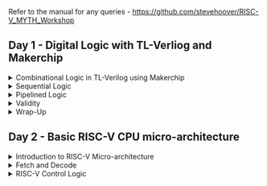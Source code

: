 Refer to the manual for any queries - https://github.com/stevehoover/RISC-V_MYTH_Workshop

## Day 1 - Digital Logic with TL-Verliog and Makerchip   

<details>
  <summary> Combinational Logic in TL-Verilog using Makerchip </summary>

  ### Introduction to Logic Gates

 - Logic gates are fundamental building blocks of digital electronic circuits. They are simple devices or components that perform basic logical operations on binary data, which is composed of ones and zeros.  

    ![Screenshot 2023-10-15 174019](https://github.com/lalithlochanr/lalith_riscv/assets/108328466/245b567c-c7ea-4c13-bb7c-e7af2de2a2c9)

- Combinational Circuit
  - A combinational circuit is a type of digital electronic circuit that produces an output based solely on the current values of its input signals, without any regard for previous inputs or a feedback mechanism.
![Screenshot 2023-10-15 174426](https://github.com/lalithlochanr/lalith_riscv/assets/108328466/c4a30996-f181-45d2-a199-b35590e99f93)

- Adder
  - An adder block in digital circuits is a specific combinational circuit designed to perform the arithmetic operation of addition and give the ouput of sum and carry on summing various input bits.
![Screenshot 2023-10-15 174716](https://github.com/lalithlochanr/lalith_riscv/assets/108328466/b6815708-4b5b-405c-8dfc-d80e9ceb671f)

- Boolean Opertaors
 - Operators are used to perform logical operations on two or more Boolean values.
![Screenshot 2023-10-15 174732](https://github.com/lalithlochanr/lalith_riscv/assets/108328466/63b34e3b-260c-4335-a5f0-11c523e704ba)


### Basic MUX implementation and Introduction to Makerchip
  
- MUX
   - A multiplexer is a digital electronic device or combinational circuit that selects one of several input data lines and forwards it to a single output line.
 ![Screenshot 2023-10-15 175225](https://github.com/lalithlochanr/lalith_riscv/assets/108328466/c2ebd8fb-61dc-4837-b9b8-d7e296a5dcca)

- Chaining ternary operator
  - A ternary operator, also known as the conditional operator, is a concise way to express conditional statements in programming. Using multiple ternary operators making it a chaining ternary operator.
![Screenshot 2023-10-15 175315](https://github.com/lalithlochanr/lalith_riscv/assets/108328466/2e91898c-3800-4c0e-8c08-03971669e36c)

- Makerchip
![Screenshot 2023-10-15 180103](https://github.com/lalithlochanr/lalith_riscv/assets/108328466/2dc0e55d-c565-4c7e-920a-7781beebb0d2)

### Labs for Combinational Logic

- Inverter
  ![Screenshot 2023-10-15 181638](https://github.com/lalithlochanr/lalith_riscv/assets/108328466/565d056f-0a95-48a4-a19c-2013a96e8925)

- Arithmetic Operators on Vectors
  ![Screenshot 2023-10-15 182145](https://github.com/lalithlochanr/lalith_riscv/assets/108328466/2b14d1d4-4c0b-4f13-9556-8db9996f8f13)

- MUX
  ![Screenshot 2023-10-15 183231](https://github.com/lalithlochanr/lalith_riscv/assets/108328466/3ac1bb32-518a-4b65-89ab-c09fb7193421)

- MUX Operator on Vectors
  ![Screenshot 2023-10-15 183445](https://github.com/lalithlochanr/lalith_riscv/assets/108328466/e180a302-b1a4-4db2-8582-0448aeaef57f)

- Combinational Calculator
  ![Screenshot 2023-10-18 074517](https://github.com/lalithlochanr/lalith_riscv/assets/108328466/8a4b112c-6287-4acd-9d70-2c6bee9fecc8)

   
</details>

<details>
  <summary> Sequential Logic </summary>

  ### Introduction to Sequential Logic and Counter Lab

  * Sequential Logic
    - Sequential logic refers to a type of digital logic circuit in which the output not only depends on the current input but also on the previous state of the circuit, using memory elements like flip-flops. It is used for designing circuits that store and process data over time, enabling tasks such as memory storage and sequential decision-making.
   
    - A D flip-flop is a type of digital logic circuit that stores and outputs a single-bit binary value. It samples and holds the value of its data (D) input on the rising or falling edge of a clock signal, depending on its configuration, and presents that value at the output (Q).
   
![Screenshot 2023-10-18 074027](https://github.com/lalithlochanr/lalith_riscv/assets/108328466/2ea534cf-16be-4843-baa4-5106e85b57ba)

![Screenshot 2023-10-18 074200](https://github.com/lalithlochanr/lalith_riscv/assets/108328466/2e558cd4-facf-476c-935f-57bddc63e790)

* Fibonacci Sequence
  ![Screenshot 2023-10-18 074847](https://github.com/lalithlochanr/lalith_riscv/assets/108328466/a2ece76b-4477-44cb-9fab-36e3ce1a6676)

  ![Screenshot 2023-10-18 112047](https://github.com/lalithlochanr/lalith_riscv/assets/108328466/9149d8d7-9a6f-4b98-9bd4-f334440f18a2)


* Counter
  ![Screenshot 2023-10-18 111450](https://github.com/lalithlochanr/lalith_riscv/assets/108328466/ad36133f-3ded-490b-85f4-4f4381b901c3)


### Sequential Calculator Lab

![Screenshot 2023-10-18 112250](https://github.com/lalithlochanr/lalith_riscv/assets/108328466/cb8a6827-4092-45bf-b51d-e4e973f3e48e)

* Our simulator configuration:
- will zero-extend or truncate when widths are mismatched (without warning)
- uses 2-state simulation (no X's)

![Screenshot 2023-10-18 112705](https://github.com/lalithlochanr/lalith_riscv/assets/108328466/f3e409f9-514c-4f4e-80f7-268cdfe13d4d)

</details>


<details>
  <summary> Pipelined Logic</summary>

  ### Pipeline Logic and Re-Timing 
  - Timing abstraction refers to simplifying the representation of digital circuits by focusing on signal delays and ignoring the internal behavior of logic gates, enabling designers to analyze and optimize circuits based on signal propagation times and clocking constraints


![Screenshot 2023-10-18 113823](https://github.com/lalithlochanr/lalith_riscv/assets/108328466/8dc4d793-3224-45b3-95b8-eaf573d78a17)

![Screenshot 2023-10-18 114045](https://github.com/lalithlochanr/lalith_riscv/assets/108328466/fb58bb1d-43dd-4940-8d1d-92ba129a4fdd)

- Using of TL-Verilog compared to System Verilog reduces code by 3.5 times.

 ![Screenshot 2023-10-18 114223](https://github.com/lalithlochanr/lalith_riscv/assets/108328466/2c75f3f6-1c93-438c-87a7-e2ecf58c4bb5)

- whereas Re-Timing in System Verilog is very bug-prone!

### Pipeline Logic Advantages and Demo in Platform

* Pythagoras's Theorom
* without Pipeline
  ![Screenshot 2023-10-18 115524](https://github.com/lalithlochanr/lalith_riscv/assets/108328466/2482a8a8-5f31-4813-a1fd-f98d92c631b1)
* with Pipeline
  ![Screenshot 2023-10-18 115612](https://github.com/lalithlochanr/lalith_riscv/assets/108328466/be87a049-e1f9-48b6-a27c-82a629afd93e)
  ![Screenshot 2023-10-18 115726](https://github.com/lalithlochanr/lalith_riscv/assets/108328466/ba25c2bf-acf7-4af9-bf2d-a58bae45f19c)

- aa_sq 12 transactions ahead in the sense it has gone through 12 stages of flip-flops
  ![Screenshot 2023-10-18 115950](https://github.com/lalithlochanr/lalith_riscv/assets/108328466/7a8f3f2f-5ba3-4e8a-90e5-742766167022)

### Lab on Error Computations Within Computation Pipeline

![Screenshot 2023-10-18 120421](https://github.com/lalithlochanr/lalith_riscv/assets/108328466/edc487f9-39f6-422e-948e-1b1ce136f5c9)

- Everything is in Pipeline in TL-Verilog even though it is not explicitly mentioned

![Screenshot 2023-10-18 122007](https://github.com/lalithlochanr/lalith_riscv/assets/108328466/66af786d-f42a-4e35-91c9-844cebf7ce7e)

![Screenshot 2023-10-18 121814](https://github.com/lalithlochanr/lalith_riscv/assets/108328466/c74786d0-01d0-4052-aed4-a0c6ff9d47eb)

### Lab on 2-Cycle Calculator

![Screenshot 2023-10-18 122345](https://github.com/lalithlochanr/lalith_riscv/assets/108328466/93011181-6caa-4b1f-b1de-bfc985fc3dd7)

![Screenshot 2023-10-18 122719](https://github.com/lalithlochanr/lalith_riscv/assets/108328466/c43c4751-4a7f-4448-a4fe-91daed81bbc4)

![Screenshot 2023-10-18 123238](https://github.com/lalithlochanr/lalith_riscv/assets/108328466/1743108d-8d33-4925-b006-69b44a69b611)

![Screenshot 2023-10-18 123252](https://github.com/lalithlochanr/lalith_riscv/assets/108328466/7dea2789-39c0-4c91-b1c9-19613806e744)

</details>


<details>
  <summary> Validity </summary>
  
### Introduction to Validity and its Advantages 

* Validity provides
  - Easier Debug
  - Cleaner Design
  - Better Error Checking
  - Automated clock gating

* Clock Gating
  
![Screenshot 2023-10-18 123726](https://github.com/lalithlochanr/lalith_riscv/assets/108328466/8d7ef634-1d09-40a1-992e-281be0786129)

### Lab on Validity and Valid when Condition and  To compute Total Distance

![Screenshot 2023-10-18 125321](https://github.com/lalithlochanr/lalith_riscv/assets/108328466/4f61cc64-1012-4c62-a6e0-ca3c80b0daa1)

### Lab on 2-Cycle Calculator with Validity

![Screenshot 2023-10-18 133650](https://github.com/lalithlochanr/lalith_riscv/assets/108328466/c1f2e2ff-deff-4176-b409-4065f39e02a8)

![Screenshot 2023-10-18 130342](https://github.com/lalithlochanr/lalith_riscv/assets/108328466/ebc1b5a1-b495-49a9-ad11-3dcc5fb3627a)

![Screenshot 2023-10-18 140957](https://github.com/lalithlochanr/lalith_riscv/assets/108328466/ad83088a-6c9a-4f05-8544-83727c4d677a)


### Lab on Calculator with Single Value Memory

![Screenshot 2023-10-18 133701](https://github.com/lalithlochanr/lalith_riscv/assets/108328466/77385c19-7680-4b88-b988-c51b550b0129)

![Screenshot 2023-10-18 133108](https://github.com/lalithlochanr/lalith_riscv/assets/108328466/ccf0841e-fb89-414f-8476-776a39b7b191)

![Screenshot 2023-10-18 141049](https://github.com/lalithlochanr/lalith_riscv/assets/108328466/c0868d06-b759-4a14-b15f-13d8d45ea61b)

  
</details>


<details>
  <summary> Wrap-Up </summary>
 
  * Heirarchy
  
  ![Screenshot 2023-10-18 133838](https://github.com/lalithlochanr/lalith_riscv/assets/108328466/d72002e9-f6d3-4f26-95fa-8620f507ca5f)
-Lexical re-entrance refers to a programming or parsing concept where a function or module can be safely reinvoked, even while a prior call is still in progress, without causing conflicts or interference in the program's execution, allowing for efficient multitasking and recursion.

   
</details>


## Day 2 - Basic RISC-V CPU micro-architecture

<details> 
  <summary>Introduction to RISC-V Micro-architecture</summary> 

* A single-cycle RISC-V processor is a simplified version of a RISC-V microprocessor where each instruction is executed within a single clock cycle. While this approach offers simplicity, it often results in slow performance. Nevertheless, it serves as a fundamental building block for understanding processor design. Here are the stages and key components of a single-cycle RISC-V processor:  

1. Instruction Fetch (IF):  

- The instruction fetch stage is the first stage in the processor's pipeline.  
- The program counter (PC) holds the address of the current instruction to fetch.  
- The PC is sent to the instruction memory, and the instruction at that address is fetched and placed into the instruction register (IR).  
- The PC is incremented by 4 (since RISC-V instructions are typically 4 bytes in length) to prepare for the next instruction fetch.    

2. Instruction Decode (ID):    

-In this stage, the instruction in the IR is decoded.  
- The opcode and other fields of the instruction are used to determine the operation to be performed.  
- Register numbers and immediate values are extracted from the instruction.  

3. Execution (EX):  

- The execution stage performs the actual operation specified by the instruction.   
- For R-type instructions (e.g., add, subtract), arithmetic and logical operations are performed using the values from the registers.  
- For I-type instructions (e.g., load, store), address calculations are made.  
- Control signals for the ALU (Arithmetic Logic Unit) are generated based on the instruction type.  

4. Memory Access (MEM):    

- This stage is responsible for reading from or writing to memory (e.g., data cache or RAM) in load and store instructions.  
- For loads, the address calculated in the execution stage is used to read data from memory.  
- For stores, the data to be written is placed in memory at the address calculated earlier.  
- Other instructions typically perform no memory access.  

5. Write-Back (WB):  

- In the final stage, the results of the execution stage are written back to the register file.  
- The destination register (specified in the instruction) is updated with the result.  
- If the instruction is a load, the value read from memory is written to a register.  
- The PC is updated with the next instruction address to prepare for the next cycle.  

* In a single-cycle processor, each instruction goes through all of these stages within a single clock cycle.   

![Screenshot 2023-10-18 155219](https://github.com/lalithlochanr/lalith_riscv/assets/108328466/8adc4ec3-3c64-4abb-9762-3212297a05fb)  

![Screenshot 2023-10-18 155622](https://github.com/lalithlochanr/lalith_riscv/assets/108328466/8b53fa49-4b21-492f-90e1-ea2ece42cf75)

![Screenshot 2023-10-18 160950](https://github.com/lalithlochanr/lalith_riscv/assets/108328466/5949b52a-30b6-440e-8cb2-88ba417c4da9)

</details>

<details>
  <summary> Fetch and Decode </summary>

### Implementation and Lab for PC  

````
  |cpu
      @0
         $reset = *reset;
         $pc[31:0] = >>1$reset ? 32'b0 :
                                 >>1$pc + 32'd4;
````

![Screenshot 2023-10-18 161830](https://github.com/lalithlochanr/lalith_riscv/assets/108328466/b4db7a8b-bb50-44b5-85ad-111e84cd271d)


![Screenshot 2023-10-18 184034](https://github.com/lalithlochanr/lalith_riscv/assets/108328466/08d033d4-99d6-4691-b41f-b5401b285841)



### Lab for Instruction Fetch Logic  

````
  |cpu
      @0
         $reset = *reset;
         $pc[31:0] = >>1$reset ? 32'b0 :
                                 >>1$pc + 32'd4;
         $imem_rd_addr[M4_IMEM_INDEX_CNT-1:0] = $pc[M4_IMEM_INDEX_CNT+1:2];
         $imem_rd_en = !$reset;
      /imem[7:0]
         @1
            $instr[31:0] = *instrs\[#imem\];
      ?$imem_rd_en
         @1
            $imem_rd_data[31:0] = /imem[$imem_rd_addr]$instr;
      @1   
         $instr[31:0] = $imem_rd_data[31:0];
|cpu
      m4+imem(@1)    // Args: (read stage)
````
![Screenshot 2023-10-18 162407](https://github.com/lalithlochanr/lalith_riscv/assets/108328466/a5e9e23c-904b-4905-94c1-d083bfbc9add)

![Screenshot 2023-10-18 190728](https://github.com/lalithlochanr/lalith_riscv/assets/108328466/306a2868-b6d5-4556-b169-9a44c82c09fb)


### RV Instruction Types IRSJBU and Decode Logic

![Screenshot 2023-10-18 164746](https://github.com/lalithlochanr/lalith_riscv/assets/108328466/ec3e8e20-50f1-45af-ab36-0c07dde9a762)

![Screenshot 2023-10-18 164758](https://github.com/lalithlochanr/lalith_riscv/assets/108328466/1ef7496e-c324-4a2b-aa7b-1c4fdf4d74ba)

![Screenshot 2023-10-18 164848](https://github.com/lalithlochanr/lalith_riscv/assets/108328466/cbe0504c-b91f-48fa-b114-eb7f982aab1f)

- beq (Branch Equal):  

Opcode: 1100011 (I-type)  
Func3: 000  

- bne (Branch Not Equal):  

Opcode: 1100011 (I-type)  
Func3: 001  

-blt (Branch Less Than):  
Opcode: 1100011 (I-type)  
Func3: 100  

-bge (Branch Greater Than or Equal):  
Opcode: 1100011 (I-type)  
Func3: 101  

-bltu (Branch Less Than, Unsigned):  
Opcode: 1100011 (I-type)  
Func3: 110  

-bgeu (Branch Greater Than or Equal, Unsigned):  
Opcode: 1100011 (I-type)  
Func3: 111  

-add (Addition):  
Opcode: 0110011 (R-type)  
Func3: 000  

-addi (Add Immediate):  
Opcode: 0010011 (I-type)  
Func3: 000  

* Instruction Decode

````
|cpu
      @0
         $reset = *reset;
         $pc[31:0] = >>1$reset ? 32'b0 :
                                 >>1$pc + 32'd4;
         $imem_rd_addr[M4_IMEM_INDEX_CNT-1:0] = $pc[M4_IMEM_INDEX_CNT+1:2];
         $imem_rd_en = !$reset;
      /imem[7:0]
         @1
            $instr[31:0] = *instrs\[#imem\];
      ?$imem_rd_en
         @1
            $imem_rd_data[31:0] = /imem[$imem_rd_addr]$instr;
      @1   
         $instr[31:0] = $imem_rd_data[31:0];
         $is_b_instr = $instr[6:2] ==? 5'b11000;
         $is_r_instr = $instr[6:2] ==? 5'b01011 ||
                          $instr[6:2] ==? 5'b011x0 ||
                          $instr[6:2] ==? 5'b10100;
         $is_j_instr = $instr[6:2] ==? 5'b11011;
         $is_i_instr = $instr[6:2] ==? 5'b0000x ||
                            $instr[6:2] ==? 5'b001x0 ||
                            $instr[6:2] ==? 5'b11001;
         $is_u_instr = $instr[6:2] ==? 5'b0x101;
         $is_s_instr = $instr[6:2] ==? 5'b0100x;
         $rs1[4:0] = $instr[19:15];
         $rs2[4:0] = $instr[24:20];
         $rd[4:0] = $instr[11:7];
         $opcode[6:0] = $instr[6:0];
         $funct7[6:0] = $instr[31:25];
         $funct3[2:0] = $instr[14:12];
         $imm[31:0] = $is_i_instr ? {{21{$instr[31]}}, $instr[30:20]} :
                         $is_s_instr ? {{21{$instr[31]}}, $instr[30:25], $instr[11:7]} :
                         $is_b_instr ? {{20{$instr[31]}}, $instr[7], $instr[30:25], $instr[11:8], 1'b0} :
                         $is_u_instr ? {$instr[31:12], 12'b0} :
                         $is_j_instr ? {{12{$instr[31]}}, $instr[19:12], $instr[20], $instr[30:21], 1'b0} :
                                     32'b0;
|cpu
      m4+imem(@1)    // Args: (read stage)

````



* Decode with Validity
````
|cpu
      @0
         $reset = *reset;
         $pc[31:0] = >>1$reset ? 32'b0 :
                                 >>1$pc + 32'd4;
         $imem_rd_addr[M4_IMEM_INDEX_CNT-1:0] = $pc[M4_IMEM_INDEX_CNT+1:2];
         $imem_rd_en = !$reset;
      /imem[7:0]
         @1
            $instr[31:0] = *instrs\[#imem\];
      ?$imem_rd_en
         @1
            $imem_rd_data[31:0] = /imem[$imem_rd_addr]$instr;
      @1   
         $instr[31:0] = $imem_rd_data[31:0];
         $is_b_instr = $instr[6:2] ==? 5'b11000;
         $is_r_instr = $instr[6:2] ==? 5'b01011 ||
                          $instr[6:2] ==? 5'b011x0 ||
                          $instr[6:2] ==? 5'b10100;
         $is_j_instr = $instr[6:2] ==? 5'b11011;
         $is_i_instr = $instr[6:2] ==? 5'b0000x ||
                            $instr[6:2] ==? 5'b001x0 ||
                            $instr[6:2] ==? 5'b11001;
         $is_u_instr = $instr[6:2] ==? 5'b0x101;
         $is_s_instr = $instr[6:2] ==? 5'b0100x;
         $rs1_valid = $is_r_instr || $is_i_instr || $is_s_instr || $is_b_instr;
         $rs2_valid = $is_r_instr || $is_s_instr || $is_b_instr;
         $rd_valid = $is_r_instr || $is_i_instr || $is_u_instr || $is_j_instr;
         $funct3_valid = $is_r_instr || $is_i_instr || $is_s_instr || $is_b_instr;
         $funct7_valid = $is_r_instr;
         $imm[31:0] = $is_i_instr ? {{21{$instr[31]}}, $instr[30:20]} :
                         $is_s_instr ? {{21{$instr[31]}}, $instr[30:25], $instr[11:7]} :
                         $is_b_instr ? {{20{$instr[31]}}, $instr[7], $instr[30:25], $instr[11:8], 1'b0} :
                         $is_u_instr ? {$instr[31:12], 12'b0} :
                         $is_j_instr ? {{12{$instr[31]}}, $instr[19:12], $instr[20], $instr[30:21], 1'b0} :
                                     32'b0;
         ?$rs1_valid
            $rs1[4:0] = $instr[19:15];
         ?$rs2_valid
            $rs2[4:0] = $instr[24:20];
         ?$rd_valid
            $rd[4:0] = $instr[11:7];
         ?$funct3_valid
            $funct3[2:0] = $instr[14:12];
         ?$funct7_valid
            $funct7[6:0] = $instr[31:25];
         $opcode[6:0] = $instr[6:0];
|cpu
      m4+imem(@1)    // Args: (read stage)
      m4+rf(@1, @1)  // Args: (read stage, write stage) - if equal, no register bypass is required
````

![Screenshot 2023-10-18 175243](https://github.com/lalithlochanr/lalith_riscv/assets/108328466/842a86d4-9201-4558-85b9-864d492833c9)

![Screenshot 2023-10-18 175928](https://github.com/lalithlochanr/lalith_riscv/assets/108328466/6817ecbb-44fc-41bf-9dc4-405f48693924)


* Lab to Decode Individual Instruction
````
|cpu
      @0
         $reset = *reset;
         $pc[31:0] = >>1$reset ? 32'b0 :
                                 >>1$pc + 32'd4;
         $imem_rd_addr[M4_IMEM_INDEX_CNT-1:0] = $pc[M4_IMEM_INDEX_CNT+1:2];
         $imem_rd_en = !$reset;
      /imem[7:0]
         @1
            $instr[31:0] = *instrs\[#imem\];
      ?$imem_rd_en
         @1
            $imem_rd_data[31:0] = /imem[$imem_rd_addr]$instr;
      @1   
         $instr[31:0] = $imem_rd_data[31:0];
         $is_b_instr = $instr[6:2] ==? 5'b11000;
         $is_r_instr = $instr[6:2] ==? 5'b01011 ||
                          $instr[6:2] ==? 5'b011x0 ||
                          $instr[6:2] ==? 5'b10100;
         $is_j_instr = $instr[6:2] ==? 5'b11011;
         $is_i_instr = $instr[6:2] ==? 5'b0000x ||
                            $instr[6:2] ==? 5'b001x0 ||
                            $instr[6:2] ==? 5'b11001;
         $is_u_instr = $instr[6:2] ==? 5'b0x101;
         $is_s_instr = $instr[6:2] ==? 5'b0100x;
         $rs1_valid = $is_r_instr || $is_i_instr || $is_s_instr || $is_b_instr;
         $rs2_valid = $is_r_instr || $is_s_instr || $is_b_instr;
         $rd_valid = $is_r_instr || $is_i_instr || $is_u_instr || $is_j_instr;
         $funct3_valid = $is_r_instr || $is_i_instr || $is_s_instr || $is_b_instr;
         $funct7_valid = $is_r_instr;
         $imm[31:0] = $is_i_instr ? {{21{$instr[31]}}, $instr[30:20]} :
                         $is_s_instr ? {{21{$instr[31]}}, $instr[30:25], $instr[11:7]} :
                         $is_b_instr ? {{20{$instr[31]}}, $instr[7], $instr[30:25], $instr[11:8], 1'b0} :
                         $is_u_instr ? {$instr[31:12], 12'b0} :
                         $is_j_instr ? {{12{$instr[31]}}, $instr[19:12], $instr[20], $instr[30:21], 1'b0} :
                                     32'b0;
         ?$rs1_valid
            $rs1[4:0] = $instr[19:15];
         ?$rs2_valid
            $rs2[4:0] = $instr[24:20];
         ?$rd_valid
            $rd[4:0] = $instr[11:7];
         ?$funct3_valid
            $funct3[2:0] = $instr[14:12];
         ?$funct7_valid
            $funct7[6:0] = $instr[31:25];
         $opcode[6:0] = $instr[6:0];         
         $dec_bits[10:0] = {$funct7[5], $funct3, $opcode};
         $is_bne = $dec_bits ==? 11'bx_001_1100011;
         $is_bltu = $dec_bits ==? 11'bx_110_1100011;
         $is_blt = $dec_bits ==? 11'bx_100_1100011;
         $is_bgeu = $dec_bits ==? 11'bx_111_1100011;
         $is_bge = $dec_bits ==? 11'bx_101_1100011;
         $is_beq = $dec_bits ==? 11'bx_000_1100011;
         $is_addi = $dec_bits ==? 11'bx_000_0010011;
         $is_add = $dec_bits ==? 11'b0_000_0110011;
````
![Screenshot 2023-10-18 180411](https://github.com/lalithlochanr/lalith_riscv/assets/108328466/cbc41058-b146-432d-8e51-4c2876a6fbf5)

![Screenshot 2023-10-18 175928](https://github.com/lalithlochanr/lalith_riscv/assets/108328466/7c11f6d6-ba9f-4f0a-b43d-07a6ccda2a3d)

</details>

<details> 
<summary> RISC-V Control Logic </summary>

### Lab for Register file














</details>













